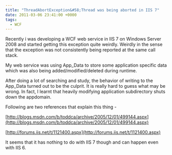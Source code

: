 ```yaml
---
title: "ThreadAbortException&#58;Thread was being aborted in IIS 7"
date: 2011-03-06 23:41:00 +0000
tags:
  - WCF
---
```


Recently i was developing a WCF web service in IIS 7 on Windows Server 2008 and started getting this exception quite weirdly. Weirdly in the sense that the exception was not consistently being reported at the same call stack.

 

My web service was using App_Data to store some application specific data which was also being added/modified/deleted during runtime.

 

After doing a lot of searching and study, the behavior of writing to the App_Data turned out to be the culprit. It is really hard to guess what may be wrong. In fact, I learnt that heavily modifying application subdirectory shuts down the appdomain.

 

Following are two references that explain this thing - 

 

[http://blogs.msdn.com/b/toddca/archive/2005/12/01/499144.aspx](http://blogs.msdn.com/b/toddca/archive/2005/12/01/499144.aspx)

 

[http://forums.iis.net/t/1121400.aspx](http://forums.iis.net/t/1121400.aspx)

 

It seems that it has nothing to do with IIS 7 though and can happen even with IIS 6.